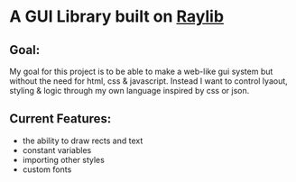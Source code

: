 # A GUI Library built on [Raylib](https://raylib.com)
## Goal:
My goal for this project is to be able to make a web-like gui system but without the need for html, css & javascript. Instead I want to control lyaout, styling & logic through my own language inspired by css or json.

## Current Features:
- the ability to draw rects and text
- constant variables
- importing other styles
- custom fonts